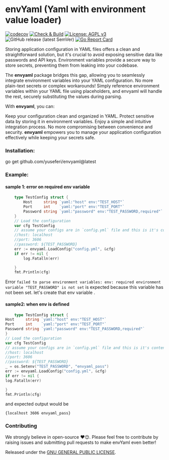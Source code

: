 # envYaml (Yaml with environment value loader)
[![codecov](https://codecov.io/github/yuseferi/envyaml/graph/badge.svg?token=0DUS258IUD)](https://codecov.io/github/yuseferi/envyaml)
[![Check & Build](https://github.com/yuseferi/envyaml/actions/workflows/ci.yml/badge.svg)](https://github.com/yuseferi/envyaml/actions/workflows/ci.yml)
[![License: AGPL v3](https://img.shields.io/badge/License-AGPL_v3-blue.svg)](https://www.gnu.org/licenses/agpl-3.0)
![GitHub release (latest SemVer)](https://img.shields.io/github/v/release/yuseferi/envyaml)
[![Go Report Card](https://goreportcard.com/badge/github.com/yuseferi/envyaml)](https://goreportcard.com/report/github.com/yuseferi/envyaml)


Storing application configuration in YAML files offers a clean and straightforward solution, but it's crucial to avoid exposing sensitive data like passwords and API keys. Environment variables provide a secure way to store secrets, preventing them from leaking into your codebase.

The **envyaml** package bridges this gap, allowing you to seamlessly integrate environment variables into your YAML configuration. No more plain-text secrets or complex workarounds! Simply reference environment variables within your YAML file using placeholders, and envyaml will handle the rest, securely substituting the values during parsing.

With **envyaml**, you can:

Keep your configuration clean and organized in YAML.
Protect sensitive data by storing it in environment variables.
Enjoy a simple and intuitive integration process.
No more compromising between convenience and security.  **envyaml** empowers you to manage your application configuration effectively while keeping your secrets safe.

### Installation:
go get github.com/yuseferi/envyaml@latest

### Example:

#### sample 1: error on required env variable
```go
	type TestConfig struct {
		Host     string `yaml:"host" env:"TEST_HOST"`
		Port     int    `yaml:"port" env:"TEST_PORT"`
		Password string `yaml:"password" env:"TEST_PASSWORD,required"`
	}
	// Load the configuration
	var cfg TestConfig
	// assume your configs are in `config.yml` file and this is it's content
	//host: localhost
	//port: 3606
	//password: ${TEST_PASSWORD}
	err := envyaml.LoadConfig("config.yml", &cfg)
	if err != nil {
		log.Fatalln(err)

	}
	fmt.Println(cfg)
```
Error `failed to parse environment variables: env: required environment variable "TEST_PASSWORD" is not set` is expected because this variable has not been set. 
let's create that env variable .

#### sample2: when env is defined
```go
	type TestConfig struct {
Host     string `yaml:"host" env:"TEST_HOST"`
Port     int    `yaml:"port" env:"TEST_PORT"`
Password string `yaml:"password" env:"TEST_PASSWORD,required"`
}
// Load the configuration
var cfg TestConfig
// assume your configs are in `config.yml` file and this is it's content
//host: localhost
//port: 3606
//password: ${TEST_PASSWORD}
_ = os.Setenv("TEST_PASSWORD", "envyaml_pass")
err := envyaml.LoadConfig("config.yml", &cfg)
if err != nil {
log.Fatalln(err)

}
fmt.Println(cfg)
```
and expected output would be 
```
{localhost 3606 envyaml_pass}
```

### Contributing
We strongly believe in open-source ❤️😊. Please feel free to contribute by raising issues and submitting pull requests to make envYaml even better!


Released under the [GNU GENERAL PUBLIC LICENSE](LICENSE).


